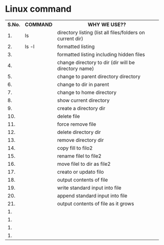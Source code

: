 <h1>Linux command</h1>
<table>
<tr>
<th>S.No.</th>
<th>COMMAND
</th>
<th>WHY WE USE??
</th>
</tr>

<tr>
<td>1.
</td>
<td>
ls
</td>
<td>
directory listing (list all files/folders on current dir)
</td>
</tr>

<tr>
<td>2.
</td>
<td>ls -l</td>
<td>
formatted listing</td>
</tr>

<tr>
<td>3.
</td>
<td>
</td>
<td>
formatted listing including hidden files</td>
</tr>

<tr>
<td>4.
</td>
<td>
</td>
<td>
change directory to dir (dir will be directory name)</td>
</tr>

<tr>
<td>5.
</td>
<td>
</td>
<td>
change to parent directory directory</td>
</tr>

<tr>
<td>6.
</td>
<td>
</td>
<td>
change to dir in parent</td>
</tr>


<tr>
<td>7.
</td>
<td>
</td>
<td>
change to home directory</td>
</tr>

<tr>
<td>8.
</td>
<td>
</td>
<td>
show current directory</td>
</tr>

<tr>
<td>9.
</td>
<td>
</td>
<td>
create a directory dir</td>
</tr>

<tr>
<td>10.
</td>
<td>
</td>
<td>
delete file</td>
</tr>

<tr>
<td>11.
</td>
<td>
</td>
<td>
force remove file</td>
</tr>

<tr>
<td>12.
</td>
<td>
</td>
<td>
delete directory dir</td>
</tr>

<tr>
<td>13.
</td>
<td>
</td>
<td>
remove directory dir</td>
</tr>

<tr>
<td>14.
</td>
<td>
</td>
<td>
copy fill to filo2</td>
</tr>

<tr>
<td>15.
</td>
<td>
</td>
<td>
rename filel to file2</td>
</tr>

<tr>
<td>16.
</td>
<td>
</td>
<td>
move filel to dir as file2</td>
</tr>

<tr>
<td>17.
</td>
<td>
</td>
<td>
creato or updato filo</td>
</tr>

<tr>
<td>18.
</td>
<td>
</td>
<td>
output contents of file</td>
</tr>

<tr>
<td>19.
</td>
<td>
</td>
<td>
write standard input into file</td>
</tr>

<tr>
<td>20.
</td>
<td>
</td>
<td>
append standard input into file</td>
</tr>

<tr>
<td>21.
</td>
<td>
</td>
<td>
output contents of file as it grows</td>
</tr>

<tr>
<td>1.
</td>
<td>
</td>
<td>
</td>
</tr>

<tr>
<td>1.
</td>
<td>
</td>
<td>
</td>
</tr>

<tr>
<td>1.
</td>
<td>
</td>
<td>
</td>
</tr>

<tr>
<td>1.
</td>
<td>
</td>
<td>
</td>
</tr>

</table>
